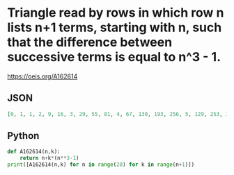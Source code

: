 # Triangle read by rows in which row n lists n\+1 terms, starting with n, such that the difference between successive terms is equal to n^3 \- 1\.
https://oeis.org/A162614
## JSON
```JSON
[0, 1, 1, 2, 9, 16, 3, 29, 55, 81, 4, 67, 130, 193, 256, 5, 129, 253, 377, 501, 625, 6, 221, 436, 651, 866, 1081, 1296, 7, 349, 691, 1033, 1375, 1717, 2059, 2401, 8, 519, 1030, 1541, 2052, 2563, 3074, 3585, 4096, 9, 737, 1465, 2193, 2921, 3649, 4377, 5105, 5833]
```
## Python
```Python
def A162614(n,k):
    return n+k*(n**3-1)
print([A162614(n,k) for n in range(20) for k in range(n+1)])
```
